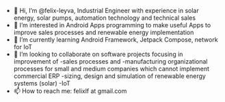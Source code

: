 - 👋 Hi, I’m @felix-leyva, Industrial Engineer with experience in solar energy, solar pumps, automation technology and technical sales
- 👀 I’m interested in Android Apps programming to make useful Apps to improve sales processes and renewable energy implementation
- 🌱 I’m currently learning Android Framework, Jetpack Compose, network for IoT
- 💞️ I’m looking to collaborate on software projects focusing in improvement of 
      -sales processes and
      -manufacturing organizational processes for small and medium companies which cannot implement commercial ERP
      -sizing, design and simulation of renewable energy systems (solar)
      -IoT
- 📫 How to reach me: felixlf at gmail.com

<!---
felix-leyva/felix-leyva is a ✨ special ✨ repository because its `README.md` (this file) appears on your GitHub profile.
You can click the Preview link to take a look at your changes.
--->
